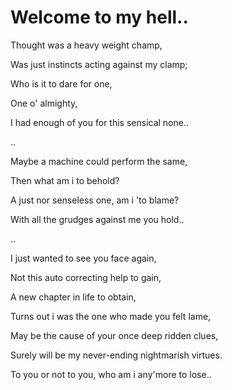 # Welcome to my hell..

Thought was a heavy weight champ,

Was just instincts acting against my clamp;

Who is it to dare for one,

One o' almighty,

I had enough of you for this sensical none..

..

Maybe a machine could perform the same,

Then what am i to behold?

A just nor senseless one, am i 'to blame?

With all the grudges against me you hold..

..


I just wanted to see you face again,

Not this auto correcting help to gain,

A new chapter in life to obtain,

Turns out i was the one who made you felt lame,

May be the cause of your once deep ridden clues,

Surely will be my never-ending nightmarish virtues.

To you or not to you, who am i any'more to lose..
